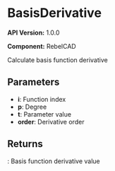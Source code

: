 # BasisDerivative

**API Version:** 1.0.0

**Component:** RebelCAD

Calculate basis function derivative

## Parameters

- **i**: Function index
- **p**: Degree
- **t**: Parameter value
- **order**: Derivative order

## Returns

: Basis function derivative value

